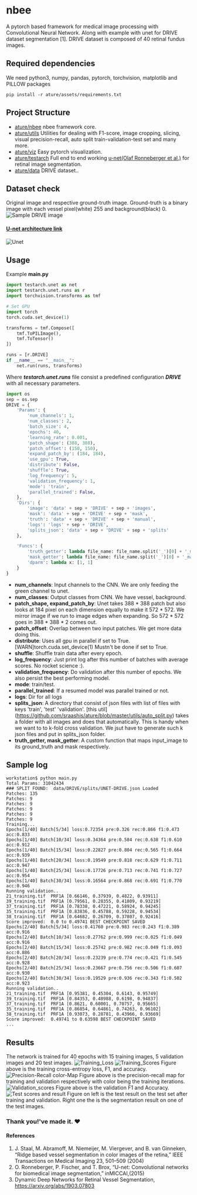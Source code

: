 # nbee

A pytorch based framework for medical image processing with Convolutional Neural Network. 
Along with example with unet for DRIVE dataset segmentation [1]. DRIVE dataset is composed of 40 retinal fundus images. 

## Required dependencies

We need python3, numpy, pandas, pytorch, torchvision, matplotlib and PILLOW packages

```
pip install -r ature/assets/requirements.txt
```



## Project Structure

* [ature/nbee](https://github.com/sraashis/ature/tree/master/nbee) nbee framework core.
* [ature/utils](https://github.com/sraashis/ature/tree/master/utils) Utilities for dealing with F1-score, image cropping, slicing, visual precision-recall, auto split train-validation-test set and many more.
* [ature/viz](https://github.com/sraashis/ature/tree/master/viz) Easy pytorch visualization.
* [ature/testarch](https://github.com/sraashis/ature/tree/master/nbee) Full end to end working [u-net(Olaf Ronneberger et al.)](https://arxiv.org/abs/1505.04597) 
for retinal image segmentation.
* [ature/data](https://github.com/sraashis/ature/tree/master/data) DRIVE dataset..

## Dataset check
Original image and respective ground-truth image. Ground-truth is a binary image with each vessel pixel(white) 255
 and background(black) 0.
![Sample DRIVE image](assets/merged_drive.png)

#### [U-net architecture link](https://arxiv.org/abs/1505.04597)
![Unet](assets/unet.png)

## Usage
Example **main.py**
```python
import testarch.unet as net
import testarch.unet.runs as r
import torchvision.transforms as tmf

# Set GPU
import torch
torch.cuda.set_device(1)

transforms = tmf.Compose([
    tmf.ToPILImage(),
    tmf.ToTensor()
])

runs = [r.DRIVE]
if __name__ == "__main__":
    net.run(runs, transforms)
```
Where ***testarch.unet.runs*** file consist a predefined configuration  ***DRIVE*** with all necessary parameters.
```python
import os
sep = os.sep
DRIVE = {
    'Params': {
        'num_channels': 1,
        'num_classes': 2,
        'batch_size': 4,
        'epochs': 40,
        'learning_rate': 0.001,
        'patch_shape': (388, 388),
        'patch_offset': (150, 150),
        'expand_patch_by': (184, 184),
        'use_gpu': True,
        'distribute': False,
        'shuffle': True,
        'log_frequency': 5,
        'validation_frequency': 1,
        'mode': 'train',
        'parallel_trained': False,
    },
    'Dirs': {
        'image': 'data' + sep + 'DRIVE' + sep + 'images',
        'mask': 'data' + sep + 'DRIVE' + sep + 'mask',
        'truth': 'data' + sep + 'DRIVE' + sep + 'manual',
        'logs': 'logs' + sep + 'DRIVE',
        'splits_json': 'data' + sep + 'DRIVE' + sep + 'splits'
    },

    'Funcs': {
        'truth_getter': lambda file_name: file_name.split('_')[0] + '_manual1.gif',
        'mask_getter': lambda file_name: file_name.split('_')[0] + '_mask.gif',
        'dparm': lambda x: [1, 1]
    }
}
```
- **num_channels**: Input channels to the CNN. We are only feeding the green channel to unet.
- **num_classes**: Output classes from CNN. We have vessel, background.
- **patch_shape, expand_patch_by**: Unet takes 388 * 388 patch but also looks at 184 pixel on each dimension equally to make it 572 * 572. We mirror image if we run to image edges when expanding.
 So 572 * 572 goes in 388 * 388 * 2 comes out.
- **patch_offset**: Overlap between two input patches. We get more data doing this.
- **distribute**: Uses all gpu in parallel if set to True. [WARN]torch.cuda.set_device(1) Mustn't be done if set to True.
- **shuffle**: Shuffle train data after every epoch.
- **log_frequency**: Just print log after this number of batches with average scores. No rocket science :).
- **validation_frequency**: Do validation after this number of epochs. We also persist the best performing model.
- **mode**: train/test.
- **parallel_trained**: If a resumed model was parallel trained or not.
- **logs**: Dir for all logs
- **splits_json**: A directory that consist of json files with list of files with keys 'train', 'test'
'validation'. [this util] (https://github.com/sraashis/ature/blob/master/utils/auto_split.py) takes a folder with all images and does that automatically. This is handy when we want to to k-fold cross validation. We jsut have to generate such k json files and put in splits_json folder. 
- **truth_getter, mask_getter**: A custom function that maps input_image to its ground_truth and mask respectively.

## Sample log
```text
workstation$ python main.py 
Total Params: 31042434
### SPLIT FOUND:  data/DRIVE/splits/UNET-DRIVE.json Loaded
Patches: 135
Patches: 9
Patches: 9
Patches: 9
Patches: 9
Patches: 9
Training...
Epochs[1/40] Batch[5/34] loss:0.72354 pre:0.326 rec:0.866 f1:0.473 acc:0.833
Epochs[1/40] Batch[10/34] loss:0.34364 pre:0.584 rec:0.638 f1:0.610 acc:0.912
Epochs[1/40] Batch[15/34] loss:0.22827 pre:0.804 rec:0.565 f1:0.664 acc:0.939
Epochs[1/40] Batch[20/34] loss:0.19549 pre:0.818 rec:0.629 f1:0.711 acc:0.947
Epochs[1/40] Batch[25/34] loss:0.17726 pre:0.713 rec:0.741 f1:0.727 acc:0.954
Epochs[1/40] Batch[30/34] loss:0.16564 pre:0.868 rec:0.691 f1:0.770 acc:0.946
Running validation..
21_training.tif  PRF1A [0.66146, 0.37939, 0.4822, 0.93911]
39_training.tif  PRF1A [0.79561, 0.28355, 0.41809, 0.93219]
37_training.tif  PRF1A [0.78338, 0.47221, 0.58924, 0.94245]
35_training.tif  PRF1A [0.83836, 0.45788, 0.59228, 0.94534]
38_training.tif  PRF1A [0.64682, 0.26709, 0.37807, 0.92416]
Score improved:  0.0 to 0.49741 BEST CHECKPOINT SAVED
Epochs[2/40] Batch[5/34] loss:0.41760 pre:0.983 rec:0.243 f1:0.389 acc:0.916
Epochs[2/40] Batch[10/34] loss:0.27762 pre:0.999 rec:0.025 f1:0.049 acc:0.916
Epochs[2/40] Batch[15/34] loss:0.25742 pre:0.982 rec:0.049 f1:0.093 acc:0.886
Epochs[2/40] Batch[20/34] loss:0.23239 pre:0.774 rec:0.421 f1:0.545 acc:0.928
Epochs[2/40] Batch[25/34] loss:0.23667 pre:0.756 rec:0.506 f1:0.607 acc:0.930
Epochs[2/40] Batch[30/34] loss:0.19529 pre:0.936 rec:0.343 f1:0.502 acc:0.923
Running validation..
21_training.tif  PRF1A [0.95381, 0.45304, 0.6143, 0.95749]
39_training.tif  PRF1A [0.84353, 0.48988, 0.6198, 0.94837]
37_training.tif  PRF1A [0.8621, 0.60001, 0.70757, 0.95665]
35_training.tif  PRF1A [0.86854, 0.64861, 0.74263, 0.96102]
38_training.tif  PRF1A [0.93073, 0.28781, 0.43966, 0.93669]
Score improved:  0.49741 to 0.63598 BEST CHECKPOINT SAVED
...
```
## Results
The network is trained for 40 epochs with 15 training images, 5 validation images and 20 test images.
![Training_Loss](assets/loss.png)
![Training_Scores](assets/training_f1_acc.png)
Figure above is the training cross-entropy loss, F1, and accuracy.
![Precision-Recall color-Map](assets/train_pr_map.png)
Figure above is the precision-recall map for training and validation respectively with color being the training iterations.
![Validation_scores](assets/val_f1_acc.png)
Figure above is the validation F1 and Accuracy.
![Test scores and result](assets/test.png)
Figure on left is the test result on the test set after training and validation.
Right one the is the segmentation result on one of the test images.

### Thank you!'ve made it. ❤

#### References

1. J. Staal, M. Abramoff, M. Niemeijer, M. Viergever, and B. van Ginneken, “Ridge based vessel segmentation in color
images of the retina,” IEEE Transactions on Medical Imaging 23, 501–509 (2004)
2. O. Ronneberger, P. Fischer, and T. Brox, “U-net: Convolutional networks for biomedical image segmentation,” inMICCAI,(2015)
3. Dynamic Deep Networks for Retinal Vessel Segmentation, https://arxiv.org/abs/1903.07803
